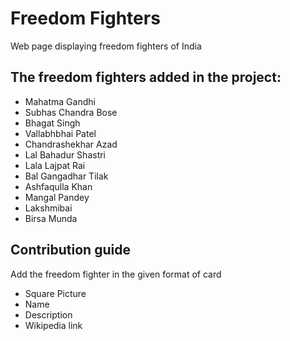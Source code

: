 # Freedom Fighters
Web page displaying freedom fighters of India

## The freedom fighters added in the project:
- Mahatma Gandhi
- Subhas Chandra Bose
- Bhagat Singh
- Vallabhbhai Patel
- Chandrashekhar Azad
- Lal Bahadur Shastri
- Lala Lajpat Rai
- Bal Gangadhar Tilak
- Ashfaqulla Khan
- Mangal Pandey
- Lakshmibai
- Birsa Munda

## Contribution guide
Add the freedom fighter in the given format of card
- Square Picture
- Name
- Description
- Wikipedia link